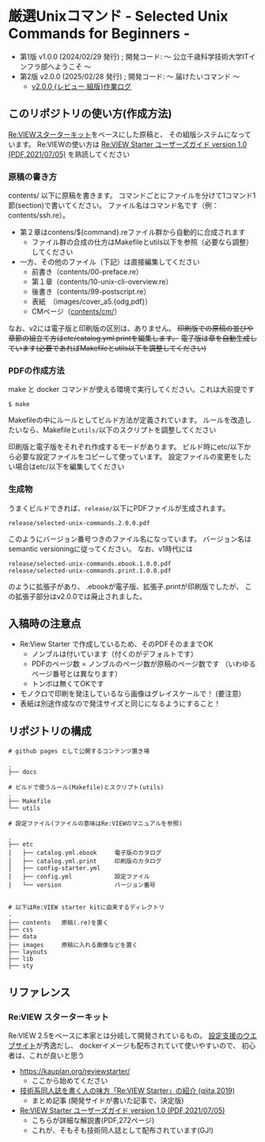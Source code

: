 # 厳選Unixコマンド - Selected Unix Commands for Beginners -

- 第1版 v1.0.0 (2024/02/29 発行) ; 開発コード: 〜 公立千歳科学技術大学ITインフラ部へようこそ 〜
- 第2版 v2.0.0 (2025/02/28 発行) ; 開発コード: 〜 届けたいコマンド 〜
    - [v2.0.0 {レビュー,組版}作業ログ](log/v2.0.0.md)

## このリポジトリの使い方(作成方法)

[Re:VIEWスターターキット](https://kauplan.org/reviewstarter/)をベースにした原稿と、
その組版システムになっています。
Re:VIEWの使い方は
[Re:VIEW Starter ユーザーズガイド version 1.0 (PDF,2021/07/05)](https://kauplan.org/reviewstarter/reviewstarter-usersguide-20210715.pdf)
を熟読してください

### 原稿の書き方

contents/ 以下に原稿を書きます。
コマンドごとにファイルを分けて1コマンド1節(section)で書いてください。
ファイル名はコマンド名です（例：contents/ssh.re）。

- 第２章はcontens/${command}.reファイル群から自動的に合成されます
    - ファイル群の合成の仕方はMakefileとutils以下を参照（必要なら調整）してください
- 一方、その他のファイル（下記）は直接編集してください
    - 前書き（contents/00-preface.re）
    - 第１章（contents/10-unix-cli-overview.re）
    - 後書き（contents/99-postscript.re）
    - 表紙　（images/cover_a5.{odg,pdf}）
    - CMページ（[contents/cm/](contents/cm/)）

なお、v2には電子版と印刷版の区別は、ありません。
~~印刷版での原稿の並びや章節の組立て方はetc/catalog.yml.printを編集します。~~
~~電子版は章を自動生成しています(必要であればMakefileとutils以下を調整してください)~~


### PDFの作成方法

make と docker コマンドが使える環境で実行してください。これは大前提です

```
$ make
```

Makefileの中にルールとしてビルド方法が定義されています。
ルールを改造したいなら、Makefileと`utils/`以下のスクリプトを調整してください

印刷版と電子版をそれぞれ作成するモードがあります。
ビルド時にetc/以下から必要な設定ファイルをコピーして使っています。
設定ファイルの変更をしたい場合はetc/以下を編集してください


### 生成物

うまくビルドできれば、`release/`以下にPDFファイルが生成されます。
```
release/selected-unix-commands.2.0.0.pdf
```
このようにバージョン番号つきのファイル名になっています。
バージョン名はsemantic versioningに従ってください。
なお、v1時代には
```
release/selected-unix-commands.ebook.1.0.0.pdf
release/selected-unix-commands.print.1.0.0.pdf
```
のように拡張子があり、
.ebookが電子版、拡張子.printが印刷版でしたが、
この拡張子部分はv2.0.0では廃止されました。


## 入稿時の注意点

- Re:View Starter で作成しているため、そのPDFそのままでOK
    - ノンブルは付いています（付くのがデフォルトです）
    - PDFのページ数 = ノンブルのページ数が原稿のページ数です
     （いわゆるページ番号とは異なります）
    - トンボは無くてOKです
- モノクロで印刷を発注しているなら画像はグレイスケールで！ (要注意)
- 表紙は別途作成なので発注サイズと同じになるようにすること！


## リポジトリの構成

```
# github pages として公開するコンテンツ置き場

.
├── docs

# ビルドで使うルール(Makefile)とスクリプト(utils)
.
├── Makefile
└── utils

# 設定ファイル(ファイルの意味はRe:VIEWのマニュアルを参照)

.
├── etc
│   ├── catalog.yml.ebook     電子版のカタログ
│   ├── catalog.yml.print     印刷版のカタログ
│   ├── config-starter.yml
│   ├── config.yml            設定ファイル
│   └── version               バージョン番号


# 以下はRe:VIEW starter kitに由来するディレクトリ
.
├── contents   原稿(.re)を置く
├── css
├── data
├── images     原稿に入れる画像などを置く
├── layouts
├── lib
├── sty

```


## リファレンス


### Re:VIEW スターターキット

Re:VIEW 2.5をベースに本家とは分岐して開発されているもの。
[設定支援のウエブサイト](https://kauplan.org/reviewstarter/)が秀逸だし、
dockerイメージも配布されていて使いやすいので、
初心者は、これが良いと思う

- https://kauplan.org/reviewstarter/
    - ここから始めてください
- [技術系同人誌を書く人の味方「Re:VIEW Starter」の紹介 (qiita,2019)](https://qiita.com/kauplan/items/d01e6e39a05be0b908a1)
    - まとめ記事 (開発サイドが書いた記事で、決定版)
- [Re:VIEW Starter ユーザーズガイド version 1.0 (PDF,2021/07/05)](https://kauplan.org/reviewstarter/reviewstarter-usersguide-20210715.pdf)
    - こちらが詳細な解説書(PDF,272ページ)
    - これが、そもそも技術同人誌として配布されています(GJ!)
